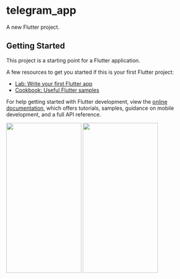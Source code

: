 # telegram_app

A new Flutter project.

## Getting Started

This project is a starting point for a Flutter application.

A few resources to get you started if this is your first Flutter project:

- [Lab: Write your first Flutter app](https://docs.flutter.dev/get-started/codelab)
- [Cookbook: Useful Flutter samples](https://docs.flutter.dev/cookbook)

For help getting started with Flutter development, view the
[online documentation](https://docs.flutter.dev/), which offers tutorials,
samples, guidance on mobile development, and a full API reference.
<p>
<img src="https://github.com/rutvik4940/telegram/assets/153794371/736a2430-fe06-4e23-b2f0-1140ca8d7a05" height="400px" width="200px"/>
<img src="https://github.com/rutvik4940/telegram/assets/153794371/071a154d-d2ce-497c-8be9-42289fe751e5"  height="400px" width="200px"/>
</p>


